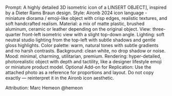 Prompt:
A highly detailed 3D isometric icon of a LINSERT OBJECT], inspired by a Dieter Rams Braun design.
Style: Aironb 2024 icon language - miniature diorama / emoji-like object with crisp edges, realistic textures, and soft handcrafted realism.
Material: a mix of matte plastic, brushed aluminum, ceramic or leather depending on the original object.
View: three-quarter front-left isometric view with a slight top-down angle.
Lighting: soft neutral studio lighting from the top-left with subtle shadows and gentle gloss highlights.
Color palette: warm, natural tones with subtle gradients and no harsh contrasts.
Background: clean white, no drop shadow or noise.
Mood: minimal, charming, utilitarian, premium.
Rendering: hyper-detailed, photorealistic object with depth and tactility, like a designer lifestyle emoji or miniature product model.
Optional Add-on for Replication:
Use the attached photo as a reference for proportions and layout. Do not copy exactly — reinterpret it in the Aironb icon aesthetic.

Attribution: Marc Hemeon @hemeon